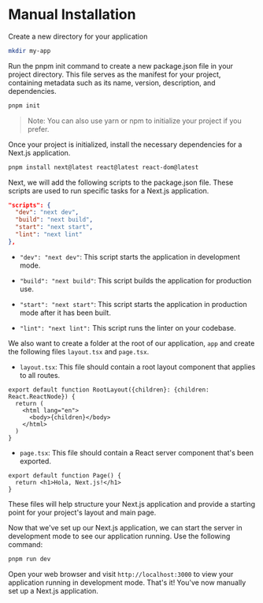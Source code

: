 # Manual Installation

Create a new directory for your application

```bash
mkdir my-app
```

Run the pnpm init command to create a new package.json file in your project directory. This file serves as the manifest for your project, containing metadata such as its name, version, description, and dependencies.

```bash
pnpm init
```

> Note: You can also use yarn or npm to initialize your project if you prefer.

Once your project is initialized, install the necessary dependencies for a Next.js application.

```bash
pnpm install next@latest react@latest react-dom@latest
```

Next, we will add the following scripts to the package.json file. These scripts are used to run specific tasks for a Next.js application.

```json
"scripts": {
  "dev": "next dev",
  "build": "next build",
  "start": "next start",
  "lint": "next lint"
},
```

- `"dev": "next dev"`: This script starts the application in development mode.

- `"build": "next build"`: This script builds the application for production use.

- `"start": "next start"`: This script starts the application in production mode after it has been built.

- `"lint": "next lint":` This script runs the linter on your codebase.

We also want to create a folder at the root of our application, `app` and create the following files `layout.tsx` and `page.tsx`.

- `layout.tsx`: This file should contain a root layout component that applies to all routes.

```tsx
export default function RootLayout({children}: {children: React.ReactNode}) {
  return (
    <html lang="en">
      <body>{children}</body>
    </html>
  )
}
```

- `page.tsx`: This file should contain a React server component that's been exported.

```tsx
export default function Page() {
  return <h1>Hola, Next.js!</h1>
}
```

These files will help structure your Next.js application and provide a starting point for your project's layout and main page.

Now that we've set up our Next.js application, we can start the server in development mode to see our application running. Use the following command:

```bash
pnpm run dev
```

Open your web browser and visit `http://localhost:3000` to view your application running in development mode. That's it! You've now manually set up a Next.js application.
